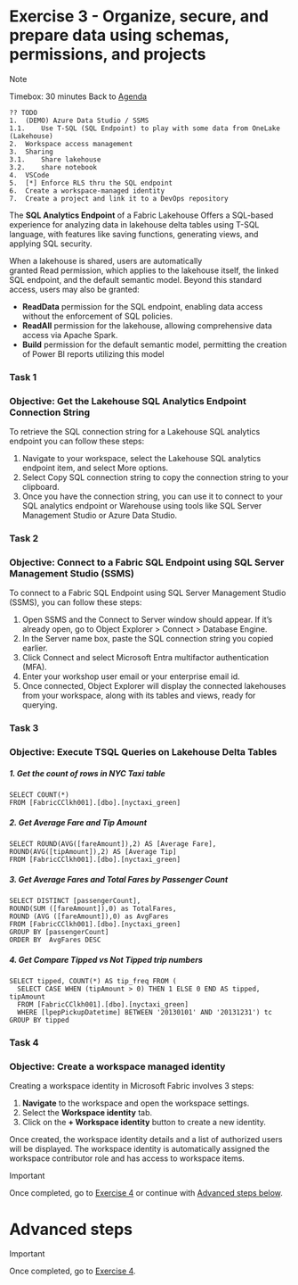 # Exercise 3 - Organize, secure, and prepare data using schemas, permissions, and projects

> [!NOTE]
> Timebox: 30 minutes
> Back to [Agenda](./../README.md#agenda)


```
?? TODO
1.	(DEMO) Azure Data Studio / SSMS
1.1.	Use T-SQL (SQL Endpoint) to play with some data from OneLake (Lakehouse)
2.	Workspace access management
3.	Sharing
3.1.	Share lakehouse
3.2.	share notebook
4.	VSCode
5.	[*] Enforce RLS thru the SQL endpoint
6.	Create a workspace-managed identity
7.	Create a project and link it to a DevOps repository
```

The **SQL Analytics Endpoint** of a Fabric Lakehouse Offers a SQL-based experience for analyzing data in lakehouse delta tables using T-SQL language, with features like saving functions, generating views, and applying SQL security.

When a lakehouse is shared, users are automatically granted Read permission, which applies to the lakehouse itself, the linked SQL endpoint, and the default semantic model. Beyond this standard access, users may also be granted:

-   **ReadData** permission for the SQL endpoint, enabling data access without the enforcement of SQL policies.
-   **ReadAll** permission for the lakehouse, allowing comprehensive data access via Apache Spark.
-   **Build** permission for the default semantic model, permitting the creation of Power BI reports utilizing this model
  

### Task 1
### Objective: Get the Lakehouse SQL Analytics Endpoint Connection String 

To retrieve the SQL connection string for a Lakehouse SQL analytics endpoint you can follow these steps:

1. Navigate to your workspace, select the Lakehouse SQL analytics endpoint item, and select More options.
2. Select Copy SQL connection string to copy the connection string to your clipboard.
3. Once you have the connection string, you can use it to connect to your SQL analytics endpoint or Warehouse using tools like SQL Server Management Studio or Azure Data Studio.

### Task 2
### Objective: Connect to a Fabric SQL Endpoint using SQL Server Management Studio (SSMS)

To connect to a Fabric SQL Endpoint using SQL Server Management Studio (SSMS), you can follow these steps:

1. Open SSMS and the Connect to Server window should appear. If it’s already open, go to Object Explorer > Connect > Database Engine.
2. In the Server name box, paste the SQL connection string you copied earlier.
3. Click Connect and select Microsoft Entra multifactor authentication (MFA).
4. Enter your workshop user email or your enterprise email id.
5. Once connected, Object Explorer will display the connected lakehouses from your workspace, along with its tables and views, ready for querying.

### Task 3
### Objective: Execute TSQL Queries on Lakehouse Delta Tables

##### 1. Get the count of rows in NYC Taxi table
```
SELECT COUNT(*)
FROM [FabricCClkh001].[dbo].[nyctaxi_green]
```
##### 2. Get Average Fare and Tip Amount
```
SELECT ROUND(AVG([fareAmount]),2) AS [Average Fare], 
ROUND(AVG([tipAmount]),2) AS [Average Tip] 
FROM [FabricCClkh001].[dbo].[nyctaxi_green]
```

##### 3. Get Average Fares and Total Fares by Passenger Count
```
SELECT DISTINCT [passengerCount], 
ROUND(SUM ([fareAmount]),0) as TotalFares,
ROUND (AVG ([fareAmount]),0) as AvgFares
FROM [FabricCClkh001].[dbo].[nyctaxi_green]
GROUP BY [passengerCount]
ORDER BY  AvgFares DESC
```
##### 4. Get Compare Tipped vs Not Tipped trip numbers
```
SELECT tipped, COUNT(*) AS tip_freq FROM (
  SELECT CASE WHEN (tipAmount > 0) THEN 1 ELSE 0 END AS tipped, tipAmount
  FROM [FabricCClkh001].[dbo].[nyctaxi_green]
  WHERE [lpepPickupDatetime] BETWEEN '20130101' AND '20131231') tc
GROUP BY tipped
```

### Task 4
### Objective: Create a workspace managed identity

Creating a workspace identity in Microsoft Fabric involves 3 steps:
1.  **Navigate** to the workspace and open the workspace settings.
2.  Select the **Workspace identity** tab.
3.  Click on the **+ Workspace identity** button to create a new identity.

Once created, the workspace identity details and a list of authorized users will be displayed. The workspace identity is automatically assigned the workspace contributor role and has access to workspace items.


> [!IMPORTANT]
> Once completed, go to [Exercise 4](./../exercise-4/exercise-4.md) or continue with [Advanced steps below](#advanced-steps).


# Advanced steps





> [!IMPORTANT]
> Once completed, go to [Exercise 4](./../exercise-4/exercise-4.md).